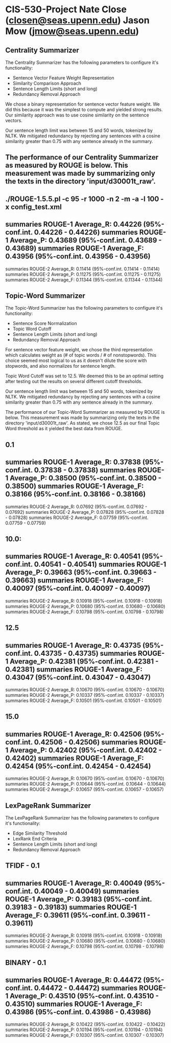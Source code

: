CIS-530-Project
Nate Close (closen@seas.upenn.edu)
Jason Mow (jmow@seas.upenn.edu)
===============

Centrality Summarizer
---------------------
The Centrality Summarizer has the following parameters to configure it's functionality:
- Sentence Vector Feature Weight Representation
- Similarity Comparison Approach
- Sentence Length Limits (short and long)
- Redundancy Removal Approach

We chose a binary representation for sentence vector feature weight. We did this because it was the simplest to compute and yielded strong results. Our similarity approach was to use cosine similarity on the sentence vectors.

Our sentence length limit was between 15 and 50 words, tokenized by NLTK. We mitigated redundancy by rejecting any sentences with a cosine similarity greater than 0.75 with any sentence already in the summary.

The performance of our Centrality Summarizer as measured by ROUGE is below. This measurement was made by summarizing only the texts in the directory 'input/d30001t_raw'.
---------------------------------------------
./ROUGE-1.5.5.pl -c 95 -r 1000 -n 2 -m -a -l 100 -x config_test.xml 
---------------------------------------------
summaries ROUGE-1 Average_R: 0.44226 (95%-conf.int. 0.44226 - 0.44226)
summaries ROUGE-1 Average_P: 0.43689 (95%-conf.int. 0.43689 - 0.43689)
summaries ROUGE-1 Average_F: 0.43956 (95%-conf.int. 0.43956 - 0.43956)
---------------------------------------------
summaries ROUGE-2 Average_R: 0.11414 (95%-conf.int. 0.11414 - 0.11414)
summaries ROUGE-2 Average_P: 0.11275 (95%-conf.int. 0.11275 - 0.11275)
summaries ROUGE-2 Average_F: 0.11344 (95%-conf.int. 0.11344 - 0.11344)


Topic-Word Summarizer
---------------------
The Topic-Word Summarizer has the following parameters to configure it's functionality:
- Sentence Score Normalization
- Topic Word Cutoff
- Sentence Length Limits (short and long)
- Redundancy Removal Approach

For sentence vector feature weight, we chose the third representation which calculates weight as (# of topic words / # of nonstopwords). This choice seemed most logical to us as it doesn't dilute the score with stopwords, and also normalizes for sentence length.

Topic Word Cutoff was set to 12.5. We deemed this to be an optimal setting after testing out the results on several different cutoff thresholds.

Our sentence length limit was between 15 and 50 words, tokenized by NLTK. We mitigated redundancy by rejecting any sentences with a cosine similarity greater than 0.75 with any sentence already in the summary.

The performance of our Topic-Word Summarizer as measured by ROUGE is below. This measurement was made by summarizing only the texts in the directory 'input/d30001t_raw'. As stated, we chose 12.5 as our final Topic Word threshold as it yielded the best data from ROUGE.

0.1
---------------------------------------------
summaries ROUGE-1 Average_R: 0.37838 (95%-conf.int. 0.37838 - 0.37838)
summaries ROUGE-1 Average_P: 0.38500 (95%-conf.int. 0.38500 - 0.38500)
summaries ROUGE-1 Average_F: 0.38166 (95%-conf.int. 0.38166 - 0.38166)
---------------------------------------------
summaries ROUGE-2 Average_R: 0.07692 (95%-conf.int. 0.07692 - 0.07692)
summaries ROUGE-2 Average_P: 0.07828 (95%-conf.int. 0.07828 - 0.07828)
summaries ROUGE-2 Average_F: 0.07759 (95%-conf.int. 0.07759 - 0.07759)

10.0:
---------------------------------------------
summaries ROUGE-1 Average_R: 0.40541 (95%-conf.int. 0.40541 - 0.40541)
summaries ROUGE-1 Average_P: 0.39663 (95%-conf.int. 0.39663 - 0.39663)
summaries ROUGE-1 Average_F: 0.40097 (95%-conf.int. 0.40097 - 0.40097)
---------------------------------------------
summaries ROUGE-2 Average_R: 0.10918 (95%-conf.int. 0.10918 - 0.10918)
summaries ROUGE-2 Average_P: 0.10680 (95%-conf.int. 0.10680 - 0.10680)
summaries ROUGE-2 Average_F: 0.10798 (95%-conf.int. 0.10798 - 0.10798)

12.5
---------------------------------------------
summaries ROUGE-1 Average_R: 0.43735 (95%-conf.int. 0.43735 - 0.43735)
summaries ROUGE-1 Average_P: 0.42381 (95%-conf.int. 0.42381 - 0.42381)
summaries ROUGE-1 Average_F: 0.43047 (95%-conf.int. 0.43047 - 0.43047)
---------------------------------------------
summaries ROUGE-2 Average_R: 0.10670 (95%-conf.int. 0.10670 - 0.10670)
summaries ROUGE-2 Average_P: 0.10337 (95%-conf.int. 0.10337 - 0.10337)
summaries ROUGE-2 Average_F: 0.10501 (95%-conf.int. 0.10501 - 0.10501)

15.0
---------------------------------------------
summaries ROUGE-1 Average_R: 0.42506 (95%-conf.int. 0.42506 - 0.42506)
summaries ROUGE-1 Average_P: 0.42402 (95%-conf.int. 0.42402 - 0.42402)
summaries ROUGE-1 Average_F: 0.42454 (95%-conf.int. 0.42454 - 0.42454)
---------------------------------------------
summaries ROUGE-2 Average_R: 0.10670 (95%-conf.int. 0.10670 - 0.10670)
summaries ROUGE-2 Average_P: 0.10644 (95%-conf.int. 0.10644 - 0.10644)
summaries ROUGE-2 Average_F: 0.10657 (95%-conf.int. 0.10657 - 0.10657)

LexPageRank Summarizer
---------------------
The LexPageRank Summarizer has the following parameters to configure it's functionality:
- Edge Similarity Threshold
- LexRank End Criteria
- Sentence Length Limits (short and long)
- Redundancy Removal Approach

TFIDF - 0.1
---------------------------------------------
summaries ROUGE-1 Average_R: 0.40049 (95%-conf.int. 0.40049 - 0.40049)
summaries ROUGE-1 Average_P: 0.39183 (95%-conf.int. 0.39183 - 0.39183)
summaries ROUGE-1 Average_F: 0.39611 (95%-conf.int. 0.39611 - 0.39611)
---------------------------------------------
summaries ROUGE-2 Average_R: 0.10918 (95%-conf.int. 0.10918 - 0.10918)
summaries ROUGE-2 Average_P: 0.10680 (95%-conf.int. 0.10680 - 0.10680)
summaries ROUGE-2 Average_F: 0.10798 (95%-conf.int. 0.10798 - 0.10798)

BINARY - 0.1
---------------------------------------------
summaries ROUGE-1 Average_R: 0.44472 (95%-conf.int. 0.44472 - 0.44472)
summaries ROUGE-1 Average_P: 0.43510 (95%-conf.int. 0.43510 - 0.43510)
summaries ROUGE-1 Average_F: 0.43986 (95%-conf.int. 0.43986 - 0.43986)
---------------------------------------------
summaries ROUGE-2 Average_R: 0.10422 (95%-conf.int. 0.10422 - 0.10422)
summaries ROUGE-2 Average_P: 0.10194 (95%-conf.int. 0.10194 - 0.10194)
summaries ROUGE-2 Average_F: 0.10307 (95%-conf.int. 0.10307 - 0.10307)